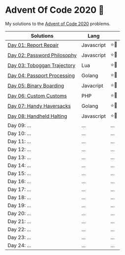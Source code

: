 # Advent Of Code 2020 🎄

My solutions to the [Advent of Code 2020](https://adventofcode.com/2020) problems.

| Solutions                               | Lang       |      |
| --------------------------------------- | ---------- | ---- |
| [Day 01: Report Repair](./01/)          | Javascript | ⭐🌟 |
| [Day 02: Password Philosophy](./02/)    | Javascript | ⭐🌟 |
| [Day 03: Toboggan Trajectory](./03/)    | Lua        | ⭐🌟 |
| [Day 04: Passport Processing](./04/)    | Golang     | ⭐🌟 |
| [Day 05: Binary Boarding](./05/)        | Javacript  | ⭐🌟 |
| [Day 06: Custom Customs](./06/)         | PHP        | ⭐🌟 |
| [Day 07: Handy Haversacks](./07/)       | Golang     | ⭐🌟 |
| [Day 08: Handheld Halting](./08/)       | Javascript | ⭐🌟 |
| Day 09: ...                             | ...        | ...  |
| Day 10: ...                             | ...        | ...  |
| Day 11: ...                             | ...        | ...  |
| Day 12: ...                             | ...        | ...  |
| Day 13: ...                             | ...        | ...  |
| Day 14: ...                             | ...        | ...  |
| Day 15: ...                             | ...        | ...  |
| Day 16: ...                             | ...        | ...  |
| Day 17: ...                             | ...        | ...  |
| Day 18: ...                             | ...        | ...  |
| Day 19: ...                             | ...        | ...  |
| Day 20: ...                             | ...        | ...  |
| Day 21: ...                             | ...        | ...  |
| Day 22: ...                             | ...        | ...  |
| Day 23: ...                             | ...        | ...  |
| Day 24: ...                             | ...        | ...  |
